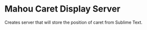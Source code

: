# Mahou Caret Display Server

Creates server that will store the position of caret from Sublime Text.